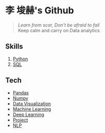 # 李 埈赫's Github
> _Learn from scar, Don't be afraid to fail_  
> Keep calm and carry on
> Data analytics 


## Skills

1. [Python](https://github.com/unknown-jun/Python)
2. [SQL](https://github.com/unknown-jun/Oracle_SQL)

## Tech


- [Pandas](https://github.com/unknown-jun/Pandas)
- [Numpy](https://github.com/unknown-jun/Numpy)
- [Data Visualization](https://github.com/unknown-jun/Data-Visualization)
- [Machine Learning](https://github.com/unknown-jun/Machine_Learning)
- [Deep Learning](https://github.com/unknown-jun/Deep_learning)
- [Project](https://github.com/unknown-jun/seoul_data_contest)
- [NLP](https://github.com/unknown-jun/NLP_study)
